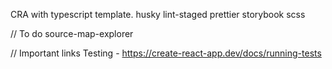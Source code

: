 CRA with typescript template.
husky lint-staged prettier
storybook
scss

// To do
source-map-explorer

// Important links
Testing - https://create-react-app.dev/docs/running-tests

